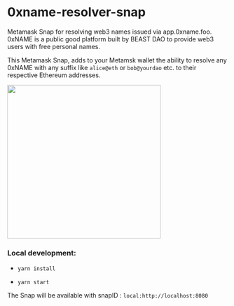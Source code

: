 # 0xname-resolver-snap

Metamask Snap for resolving web3 names issued via app.0xname.foo. 0xNAME is a public good platform built by BEAST DAO to provide web3 users with free personal names. 

This Metamask Snap, adds to your Metamsk wallet the ability to resolve any 0xNAME with any suffix like ```alice@eth``` or ```bob@yourdao``` etc. to their respective Ethereum addresses.

<img src= "https://github.com/user-attachments/assets/df9146f1-0fce-4cf3-9fba-28bf5769ef2a" height="350">


### Local development:

- ```yarn install```

- ```yarn start```

The Snap will be available with snapID : ```local:http://localhost:8080```
